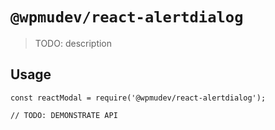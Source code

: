 # `@wpmudev/react-alertdialog`

> TODO: description

## Usage

```
const reactModal = require('@wpmudev/react-alertdialog');

// TODO: DEMONSTRATE API
```
